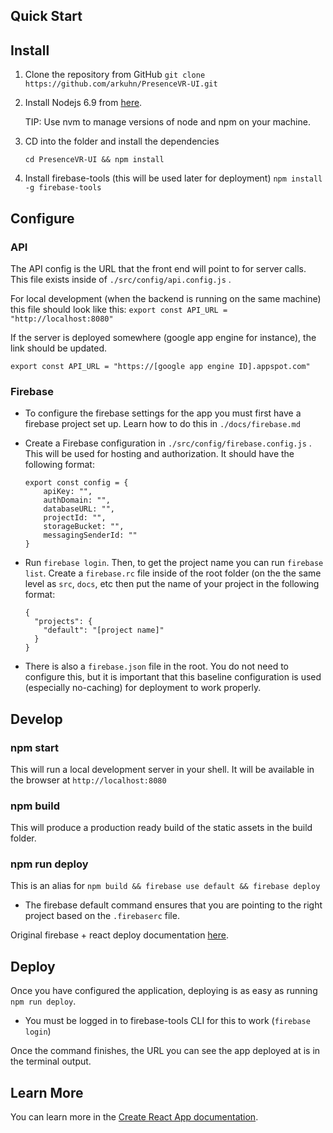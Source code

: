 ## Quick Start

## Install

1. Clone the repository from GitHub
   `git clone https://github.com/arkuhn/PresenceVR-UI.git`

2. Install Nodejs 6.9 from [here](<https://nodejs.org/en/download/>).

   TIP: Use nvm to manage versions of node and npm on your machine.

3. CD into the folder and install the dependencies

   `cd PresenceVR-UI && npm install`

4.  Install firebase-tools (this will be used later for deployment)
   `npm install -g firebase-tools`

   

## Configure

### API

The API config is the URL that the front end will point to for server calls. This file exists inside of `./src/config/api.config.js` . 

For local development (when the backend is running on the same machine) this file should look like this:
`export const API_URL = "http://localhost:8080" `

If the server is deployed somewhere (google app engine for instance), the link should be updated.

`export const API_URL = "https://[google app engine ID].appspot.com"`

### Firebase

- To configure the firebase settings for the app you must first have a firebase project set up. Learn how to do this in `./docs/firebase.md`

- Create a Firebase configuration in  `./src/config/firebase.config.js` . This will be used for hosting and authorization. It should have the following format:

  ```
  export const config = {
      apiKey: "",
      authDomain: "",
      databaseURL: "",
      projectId: "",
      storageBucket: "",
      messagingSenderId: ""
  }
  ```

- Run `firebase login`. Then, to get the project name you can run `firebase list`. Create a `firebase.rc` file inside of the root folder (on the the same level as `src`, `docs`, etc then put the name of your project  in the following format:

  ```
  {
    "projects": {
      "default": "[project name]"
    }
  }
  ```

  

- There is also a `firebase.json` file in the root. You do not need to configure this, but it is important that this baseline configuration is used (especially no-caching) for deployment to work properly. 

  

## Develop

### npm start

This will run a local development server in your shell. It will be available in the browser at `http://localhost:8080`

### npm build

This will produce a production ready build of the static assets in the build folder.

### npm run deploy

This is an alias for `npm build && firebase use default && firebase deploy`

- The firebase default command ensures that you are pointing to the right project based on the `.firebaserc` file.  

Original firebase + react deploy documentation [here](https://facebook.github.io/create-react-app/docs/deployment#firebase-https-firebasegooglecom).



## Deploy

Once you have configured the application, deploying is as easy as running `npm run deploy`. 

- You must be logged in to firebase-tools CLI for this to work (`firebase login`)

Once the command finishes, the URL you can see the app deployed at is in the terminal output.







### 

## Learn More

You can learn more in the [Create React App documentation](https://facebook.github.io/create-react-app/docs/getting-started).
